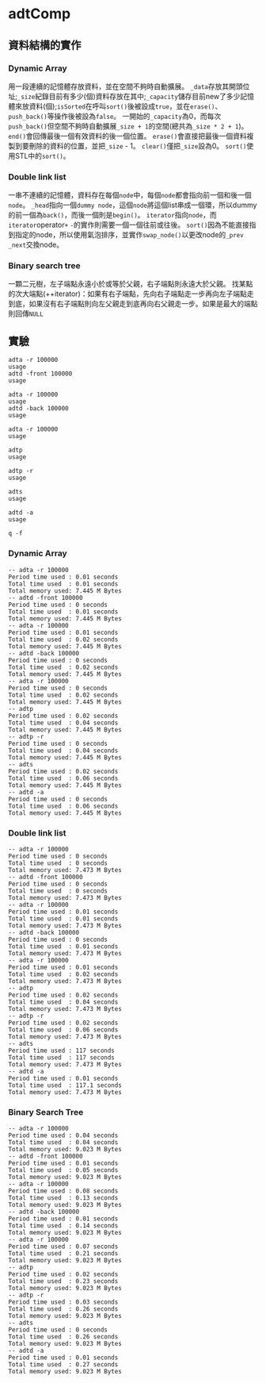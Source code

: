 # adtComp
## 資料結構的實作
### Dynamic Array
用一段連續的記憶體存放資料，並在空間不夠時自動擴展。 
`_data`存放其開頭位址;`_size`紀錄目前有多少(個)資料存放在其中;`_capacity`儲存目前new了多少記憶體來放資料(個);`isSorted`在呼叫`sort()`後被設成`true`，並在`erase()`、`push_back()`等操作後被設為`false`。 
一開始的`_capacity`為0，而每次`push_back()`但空間不夠時自動擴展`_size + 1`的空間(總共為`_size * 2 + 1`)。 
`end()`會回傳最後一個有效資料的後一個位置。 
`erase()`會直接把最後一個資料複製到要刪除的資料的位置，並把`_size` - 1。 
`clear()`僅把`_size`設為0。 
`sort()`使用STL中的`sort()`。 

### Double link list
一串不連續的記憶體，資料存在每個`node`中，每個`node`都會指向前一個和後一個`node`。 
`_head`指向一個`dummy node`，這個`node`將這個list串成一個環，所以dummy的前一個為`back()`，而後一個則是`begin()`。 
`iterator`指向`node`，而`iterator`operator`+` `-`的實作則需要一個一個往前或往後。 
`sort()`因為不能直接指到指定的node，所以使用氣泡排序，並實作`swap_node()`以更改node的`_prev` `_next`交換node。 

### Binary search tree
一顆二元樹，左子端點永遠小於或等於父親，右子端點則永遠大於父親。 
找某點的次大端點(++iterator)：如果有右子端點，先向右子端點走一步再向左子端點走到底，如果沒有右子端點則向左父親走到底再向右父親走一步。如果是最大的端點則回傳`NULL` 

## 實驗
```
adta -r 100000
usage
adtd -front 100000
usage

adta -r 100000
usage
adtd -back 100000
usage

adta -r 100000
usage

adtp
usage

adtp -r
usage

adts
usage

adtd -a
usage

q -f
```
### Dynamic Array
```
-- adta -r 100000
Period time used : 0.01 seconds
Total time used  : 0.01 seconds
Total memory used: 7.445 M Bytes
-- adtd -front 100000
Period time used : 0 seconds
Total time used  : 0.01 seconds
Total memory used: 7.445 M Bytes
-- adta -r 100000
Period time used : 0.01 seconds
Total time used  : 0.02 seconds
Total memory used: 7.445 M Bytes
-- adtd -back 100000
Period time used : 0 seconds
Total time used  : 0.02 seconds
Total memory used: 7.445 M Bytes
-- adta -r 100000
Period time used : 0 seconds
Total time used  : 0.02 seconds
Total memory used: 7.445 M Bytes
-- adtp
Period time used : 0.02 seconds
Total time used  : 0.04 seconds
Total memory used: 7.445 M Bytes
-- adtp -r
Period time used : 0 seconds
Total time used  : 0.04 seconds
Total memory used: 7.445 M Bytes
-- adts
Period time used : 0.02 seconds
Total time used  : 0.06 seconds
Total memory used: 7.445 M Bytes
-- adtd -a
Period time used : 0 seconds
Total time used  : 0.06 seconds
Total memory used: 7.445 M Bytes
```
### Double link list
```
-- adta -r 100000
Period time used : 0 seconds
Total time used  : 0 seconds
Total memory used: 7.473 M Bytes
-- adtd -front 100000
Period time used : 0 seconds
Total time used  : 0 seconds
Total memory used: 7.473 M Bytes
-- adta -r 100000
Period time used : 0.01 seconds
Total time used  : 0.01 seconds
Total memory used: 7.473 M Bytes
-- adtd -back 100000
Period time used : 0 seconds
Total time used  : 0.01 seconds
Total memory used: 7.473 M Bytes
-- adta -r 100000
Period time used : 0.01 seconds
Total time used  : 0.02 seconds
Total memory used: 7.473 M Bytes
-- adtp
Period time used : 0.02 seconds
Total time used  : 0.04 seconds
Total memory used: 7.473 M Bytes
-- adtp -r
Period time used : 0.02 seconds
Total time used  : 0.06 seconds
Total memory used: 7.473 M Bytes
-- adts
Period time used : 117 seconds
Total time used  : 117 seconds
Total memory used: 7.473 M Bytes
-- adtd -a
Period time used : 0.01 seconds
Total time used  : 117.1 seconds
Total memory used: 7.473 M Bytes
```
### Binary Search Tree
```
-- adta -r 100000
Period time used : 0.04 seconds
Total time used  : 0.04 seconds
Total memory used: 9.023 M Bytes
-- adtd -front 100000
Period time used : 0.01 seconds
Total time used  : 0.05 seconds
Total memory used: 9.023 M Bytes
-- adta -r 100000
Period time used : 0.08 seconds
Total time used  : 0.13 seconds
Total memory used: 9.023 M Bytes
-- adtd -back 100000
Period time used : 0.01 seconds
Total time used  : 0.14 seconds
Total memory used: 9.023 M Bytes
-- adta -r 100000
Period time used : 0.07 seconds
Total time used  : 0.21 seconds
Total memory used: 9.023 M Bytes
-- adtp
Period time used : 0.02 seconds
Total time used  : 0.23 seconds
Total memory used: 9.023 M Bytes
-- adtp -r
Period time used : 0.03 seconds
Total time used  : 0.26 seconds
Total memory used: 9.023 M Bytes
-- adts
Period time used : 0 seconds
Total time used  : 0.26 seconds
Total memory used: 9.023 M Bytes
-- adtd -a
Period time used : 0.01 seconds
Total time used  : 0.27 seconds
Total memory used: 9.023 M Bytes
```

